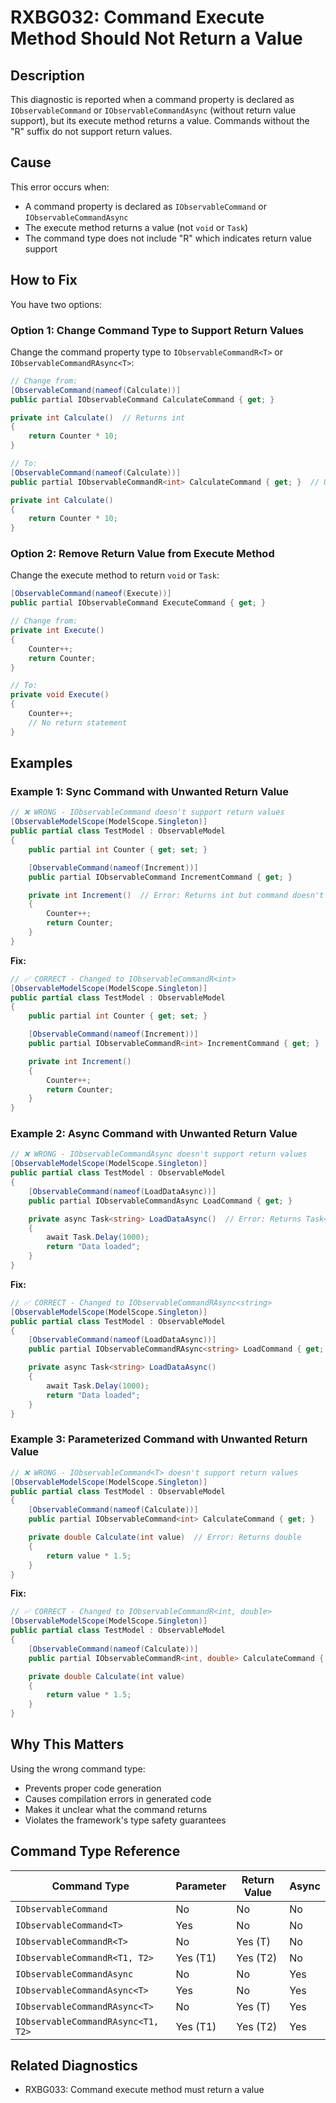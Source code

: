 # RXBG032: Command Execute Method Should Not Return a Value

## Description

This diagnostic is reported when a command property is declared as `IObservableCommand` or `IObservableCommandAsync` (without return value support), but its execute method returns a value. Commands without the "R" suffix do not support return values.

## Cause

This error occurs when:
- A command property is declared as `IObservableCommand` or `IObservableCommandAsync`
- The execute method returns a value (not `void` or `Task`)
- The command type does not include "R" which indicates return value support

## How to Fix

You have two options:

### Option 1: Change Command Type to Support Return Values

Change the command property type to `IObservableCommandR<T>` or `IObservableCommandRAsync<T>`:

```csharp
// Change from:
[ObservableCommand(nameof(Calculate))]
public partial IObservableCommand CalculateCommand { get; }

private int Calculate()  // Returns int
{
    return Counter * 10;
}

// To:
[ObservableCommand(nameof(Calculate))]
public partial IObservableCommandR<int> CalculateCommand { get; }  // Use IObservableCommandR<int>

private int Calculate()
{
    return Counter * 10;
}
```

### Option 2: Remove Return Value from Execute Method

Change the execute method to return `void` or `Task`:

```csharp
[ObservableCommand(nameof(Execute))]
public partial IObservableCommand ExecuteCommand { get; }

// Change from:
private int Execute()
{
    Counter++;
    return Counter;
}

// To:
private void Execute()
{
    Counter++;
    // No return statement
}
```

## Examples

### Example 1: Sync Command with Unwanted Return Value

```csharp
// ❌ WRONG - IObservableCommand doesn't support return values
[ObservableModelScope(ModelScope.Singleton)]
public partial class TestModel : ObservableModel
{
    public partial int Counter { get; set; }

    [ObservableCommand(nameof(Increment))]
    public partial IObservableCommand IncrementCommand { get; }

    private int Increment()  // Error: Returns int but command doesn't support it
    {
        Counter++;
        return Counter;
    }
}
```

**Fix:**

```csharp
// ✅ CORRECT - Changed to IObservableCommandR<int>
[ObservableModelScope(ModelScope.Singleton)]
public partial class TestModel : ObservableModel
{
    public partial int Counter { get; set; }

    [ObservableCommand(nameof(Increment))]
    public partial IObservableCommandR<int> IncrementCommand { get; }  // Now supports return

    private int Increment()
    {
        Counter++;
        return Counter;
    }
}
```

### Example 2: Async Command with Unwanted Return Value

```csharp
// ❌ WRONG - IObservableCommandAsync doesn't support return values
[ObservableModelScope(ModelScope.Singleton)]
public partial class TestModel : ObservableModel
{
    [ObservableCommand(nameof(LoadDataAsync))]
    public partial IObservableCommandAsync LoadCommand { get; }

    private async Task<string> LoadDataAsync()  // Error: Returns Task<string>
    {
        await Task.Delay(1000);
        return "Data loaded";
    }
}
```

**Fix:**

```csharp
// ✅ CORRECT - Changed to IObservableCommandRAsync<string>
[ObservableModelScope(ModelScope.Singleton)]
public partial class TestModel : ObservableModel
{
    [ObservableCommand(nameof(LoadDataAsync))]
    public partial IObservableCommandRAsync<string> LoadCommand { get; }  // Now supports return

    private async Task<string> LoadDataAsync()
    {
        await Task.Delay(1000);
        return "Data loaded";
    }
}
```

### Example 3: Parameterized Command with Unwanted Return Value

```csharp
// ❌ WRONG - IObservableCommand<T> doesn't support return values
[ObservableModelScope(ModelScope.Singleton)]
public partial class TestModel : ObservableModel
{
    [ObservableCommand(nameof(Calculate))]
    public partial IObservableCommand<int> CalculateCommand { get; }

    private double Calculate(int value)  // Error: Returns double
    {
        return value * 1.5;
    }
}
```

**Fix:**

```csharp
// ✅ CORRECT - Changed to IObservableCommandR<int, double>
[ObservableModelScope(ModelScope.Singleton)]
public partial class TestModel : ObservableModel
{
    [ObservableCommand(nameof(Calculate))]
    public partial IObservableCommandR<int, double> CalculateCommand { get; }  // Now supports parameter and return

    private double Calculate(int value)
    {
        return value * 1.5;
    }
}
```

## Why This Matters

Using the wrong command type:
- Prevents proper code generation
- Causes compilation errors in generated code
- Makes it unclear what the command returns
- Violates the framework's type safety guarantees

## Command Type Reference

| Command Type | Parameter | Return Value | Async |
|-------------|-----------|--------------|-------|
| `IObservableCommand` | No | No | No |
| `IObservableCommand<T>` | Yes | No | No |
| `IObservableCommandR<T>` | No | Yes (T) | No |
| `IObservableCommandR<T1, T2>` | Yes (T1) | Yes (T2) | No |
| `IObservableCommandAsync` | No | No | Yes |
| `IObservableCommandAsync<T>` | Yes | No | Yes |
| `IObservableCommandRAsync<T>` | No | Yes (T) | Yes |
| `IObservableCommandRAsync<T1, T2>` | Yes (T1) | Yes (T2) | Yes |

## Related Diagnostics

- RXBG033: Command execute method must return a value
